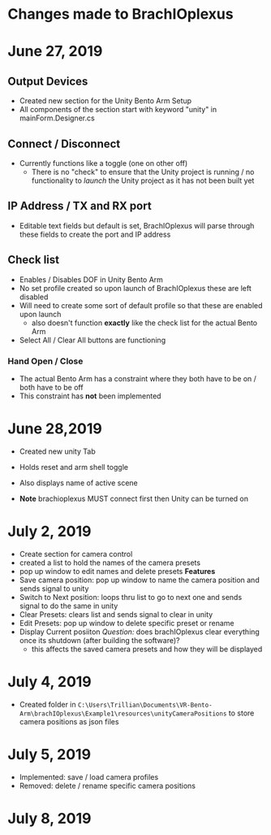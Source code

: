 # Changes made to BrachIOplexus 
# June 27, 2019 
## Output Devices
- Created new section for the Unity Bento Arm Setup 
- All components of the section start with keyword "unity" in mainForm.Designer.cs 

## Connect / Disconnect 
- Currently functions like a toggle (one on other off) 
    - There is no "check" to ensure that the Unity project is running / no functionality 
    to *launch* the Unity project as it has not been built yet 

## IP Address / TX and RX port 
- Editable text fields but default is set, BrachIOplexus will parse through these fields 
to create the port and IP address 

## Check list 
- Enables / Disables DOF in Unity Bento Arm 
- No set profile created so upon launch of BrachIOplexus these are left disabled 
- Will need to create some sort of default profile so that these are enabled upon launch
    - also doesn't function **exactly** like the check list for the actual Bento Arm 
- Select All / Clear All buttons are functioning 

### Hand Open / Close
- The actual Bento Arm has a constraint where they both have to be on / both have to be off
- This constraint has **not** been implemented

# June 28,2019

- Created new unity Tab
- Holds reset and arm shell toggle

- Also displays name of active scene 

- **Note** brachioplexus MUST connect first then Unity can be turned on 

# July 2, 2019
- Create section for camera control 
- created a list<string> to hold the names of the camera presets
- pop up window to edit names and delete presets
**Features**
- Save camera position: pop up window to name the camera position and sends signal to unity
- Switch to Next position: loops thru list to go to next one and sends signal to do the same in unity
- Clear Presets: clears list and sends signal to clear in unity
- Edit Presets: pop up window to delete specific preset or rename 
- Display Current posiiton
*Question:* does brachIOplexus clear everything once its shutdown (after building the software)? 
    - this affects the saved camera presets and how they will be displayed

# July 4, 2019
- Created folder in `C:\Users\Trillian\Documents\VR-Bento-Arm\brachIOplexus\Example1\resources\unityCameraPositions` to store camera positions as json files 

# July 5, 2019 
- Implemented: save / load camera profiles 
- Removed: delete / rename specific camera positions 

# July 8, 2019 